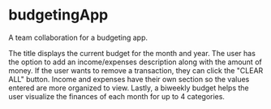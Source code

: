 # budgetingApp
A team collaboration for a budgeting app.

The title displays the current budget for the month and year.
The user has the option to add an income/expenses description along with the amount of money. If the user wants to remove a transaction, they can click the "CLEAR ALL" button.
Income and expenses have their own section so the values entered are more organized to view.
Lastly, a biweekly budget helps the user visualize the finances of each month for up to 4 categories.

